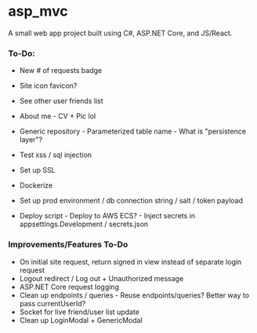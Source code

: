 # asp_mvc

A small web app project built using C#, ASP.NET Core, and JS/React.

### **To-Do**:
* New # of requests badge
* Site icon favicon?
* See other user friends list

* About me - CV + Pic lol
* Generic repository - Parameterized table name - What is "persistence layer"?

* Test xss / sql injection
* Set up SSL
* Dockerize
* Set up prod environment / db connection string / salt / token payload
* Deploy script - Deploy to AWS ECS? - Inject secrets in appsettings.Development / secrets.json

### **Improvements/Features To-Do**
* On initial site request, return signed in view instead of separate login request
* Logout redirect / Log out + Unauthorized message
* ASP.NET Core request logging
* Clean up endpoints / queries - Reuse endpoints/queries? Better way to pass currentUserId?
* Socket for live friend/user list update
* Clean up LoginModal + GenericModal